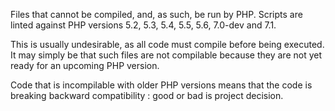 Files that cannot be compiled, and, as such, be run by PHP. Scripts are linted against PHP versions 5.2, 5.3, 5.4, 5.5, 5.6, 7.0-dev and 7.1. 

This is usually undesirable, as all code must compile before being executed. It may simply be that such files are not compilable because they are not yet ready for an upcoming PHP version.

<?php

// Can't compile this : Print only accepts one argument
print $a, $b, $c;

?>

Code that is incompilable with older PHP versions means that the code is breaking backward compatibility : good or bad is project decision.

